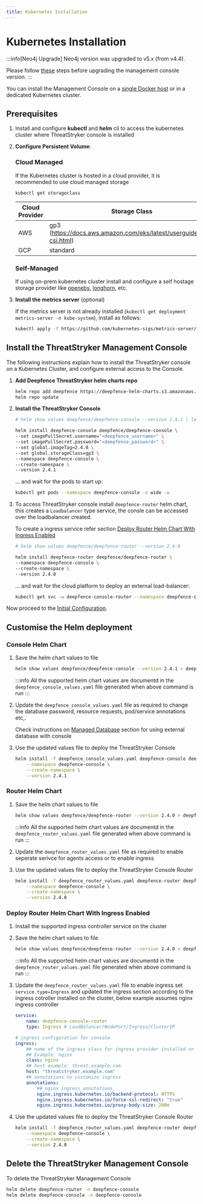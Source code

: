```yaml
---
title: Kubernetes Installation
---
```


# Kubernetes Installation

:::info[Neo4j Upgrade]
Neo4j version was upgraded to v5.x (from v4.4).

Please follow [these](upgrade-from-v2.1.md) steps before upgrading the management console version.
:::

You can install the Management Console on a [single Docker host](docker) or in a dedicated Kubernetes cluster.


## Prerequisites

1. Install and configure **kubectl** and **helm** cli to access the kubernetes cluster where ThreatStryker console is installed

2. **Configure Persistent Volume**:

   ### Cloud Managed

   If the Kubernetes cluster is hosted in a cloud provider, it is recommended to use cloud managed storage
    ```
    kubectl get storageclass
    ```
   | Cloud Provider | Storage Class                                                       |
   |----------------|---------------------------------------------------------------------|
   | AWS            | gp3 (https://docs.aws.amazon.com/eks/latest/userguide/ebs-csi.html) |
   | GCP            | standard                                                            |

   ### Self-Managed

   If using on-prem kubernetes cluster install and configure a self hostage storage provider like [openebs](https://openebs.io/docs/quickstart-guide/installation), [longhorn](https://longhorn.io/docs/1.6.2/deploy/install/), etc.

3. **Install the metrics server** (optional)

   If the metrics server is not already installed (```kubectl get deployment metrics-server -n kube-system```), install as follows:

    ```bash
    kubectl apply -f https://github.com/kubernetes-sigs/metrics-server/releases/latest/download/components.yaml
    ```

## Install the ThreatStryker Management Console

The following instructions explain how to install the ThreatStryker console on a Kubernetes Cluster, and configure external access to the Console.


1. **Add Deepfence ThreatStryker helm charts repo**
 
    ```bash 
    helm repo add deepfence https://deepfence-helm-charts.s3.amazonaws.com/enterprise
    helm repo update
    ```

2. **Install the ThreatStryker Console**

    ```bash
    # helm show values deepfence/deepfence-console --version 2.4.1 | less

    helm install deepfence-console deepfence/deepfence-console \
    --set imagePullSecret.username="<deepfence_username>" \
    --set imagePullSecret.password="<deepfence_password>" \
    --set global.imageTag=2.4.0 \
    --set global.storageClass=gp3 \
    --namespace deepfence-console \
    --create-namespace \
    --version 2.4.1
    ```

    ... and wait for the pods to start up:

    ```bash
    kubectl get pods --namespace deepfence-console -o wide -w
    ```

3. To access ThreatStryker console install ```deepfence-router``` helm chart, this creates a `Loadbalancer` type service, the consle can be accessed over the loadbalancer created.

    To create a ingress service refer section [Deploy Router Helm Chart With Ingress Enabled](#deploy-router-helm-chart-with-ingress-enabled)

    ```bash
    # helm show values deepfence/deepfence-router --version 2.4.0
   
    helm install deepfence-router deepfence/deepfence-router \
    --namespace deepfence-console \
    --create-namespace \
    --version 2.4.0
    ```

    ... and wait for the cloud platform to deploy an external load-balancer:

    ```bash
    kubectl get svc -w deepfence-console-router --namespace deepfence-console
    ```

Now proceed to the [Initial Configuration](initial-configuration).

## Customise the Helm deployment

### Console Helm Chart

1. Save the helm chart values to file 

    ```bash
    helm show values deepfence/deepfence-console --version 2.4.1 > deepfence_console_values.yaml
    ```

    :::info
    All the supported helm chart values are documentd in the `deepfence_console_values.yaml` file generated when above command is run 
    :::

2. Update the `deepfence_console_values.yaml` file as required to change the database password, resource requests, pod/service annotations etc,.
    
    Check instructions on [Managed Database](managed-database) section for using external database with console

3. Use the updated values file to deploy the ThreatStryker Console

    ```bash
    helm install -f deepfence_console_values.yaml deepfence-console deepfence/deepfence-console \
        --namespace deepfence-console \
        --create-namespace \
        --version 2.4.1
    ```

### Router Helm Chart


1. Save the helm chart values to file

    ```bash
    helm show values deepfence/deepfence-router --version 2.4.0 > deepfence_router_values.yaml
    ```

    :::info
    All the supported helm chart values are documentd in the `deepfence_router_values.yaml` file generated when above command is run 
    :::

2. Update the `deepfence_router_values.yaml` file as required to enable seperate serivce for agents access or to enable ingress

3. Use the updated values file to deploy the ThreatStryker Console Router

    ```bash
    helm install -f deepfence_router_values.yaml deepfence-router deepfence/deepfence-router \
        --namespace deepfence-console \
        --create-namespace \
        --version 2.4.0
    ```

### Deploy Router Helm Chart With Ingress Enabled

1. Install the supported ingress controller service on the cluster 

2. Save the helm chart values to file

    ```bash
    helm show values deepfence/deepfence-router --version 2.4.0 > deepfence_router_values.yaml
    ```

    :::info
    All the supported helm chart values are documentd in the `deepfence_router_values.yaml` file generated when above command is run 
    :::

3. Update the `deepfence_router_values.yaml` file to enable ingress set `service.type=Ingress` and updated the ingress section according to the ingress cotroller installed on the cluster, below example assumes nginx ingress controller

    ```yaml
    service:
        name: deepfence-console-router
        type: Ingress # LoadBalancer/NodePort/Ingress/ClusterIP

    # ingress configuration for console
    ingress:
        ## name of the ingress class for ingress provider installed on the cluster, cannot be empty
        ## Example: nginx
        class: nginx
        ## host example: threat.example.com
        host: "threatstryker.example.com"
        ## annotations to customize ingress
        annotations:
            ## nginx ingress annotations
            nginx.ingress.kubernetes.io/backend-protocol: HTTPS
            nginx.ingress.kubernetes.io/force-ssl-redirect: "true"
            nginx.ingress.kubernetes.io/proxy-body-size: 200m
    ```

3. Use the updated values file to deploy the ThreatStryker Console Router

    ```bash
    helm install -f deepfence_router_values.yaml deepfence-router deepfence/deepfence-router \
        --namespace deepfence-console \
        --create-namespace \
        --version 2.4.0
    ```

## Delete the ThreatStryker Management Console

To delete the ThreatStryker Management Console

   ```bash
   helm delete deepfence-router -n deepfence-console
   helm delete deepfence-console -n deepfence-console
   ```
